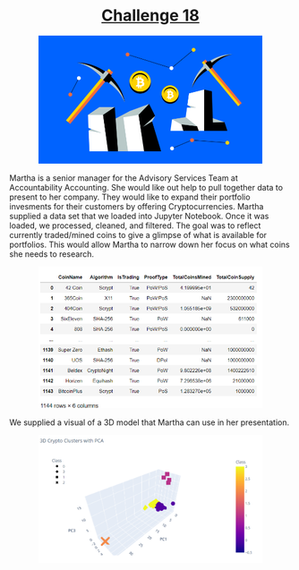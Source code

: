 
<h1 align="center"><u>Challenge 18</u></h1>


<p align="center">
  <img width="400" src="https://github.com/LindsayTeeters/Challenge-18/blob/main/Resources/CryptoMiningImage.png" alt="Crypto Currency">
</p>

  Martha is a senior manager for the Advisory Services Team at Accountability Accounting. She would like out help to pull together data to present to her company. They would like to expand their portfolio invesments for their customers by offering Cryptocurrencies. 
  Martha supplied a data set that we loaded into Jupyter Notebook. Once it was loaded, we processed, cleaned, and filtered. The goal was to reflect currently traded/mined coins to give a glimpse of what is available for portfolios. This would allow Martha to narrow down her focus on what coins she needs to research.
  <p align="center">
  <img width="400" src="https://github.com/LindsayTeeters/Challenge-18/blob/main/Resources/TradedCrypto.png" alt="Crypto Currency">
</p>

We supplied a visual of a 3D model that Martha can use in her presentation.
  <p align="center">
  <img width="400" src="https://github.com/LindsayTeeters/Challenge-18/blob/main/Resources/3D%20model_D4.png" alt="Crypto Currency">
</p>



  
